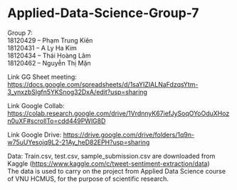 # Applied-Data-Science-Group-7
Group 7: \
18120429 – Phạm Trung Kiên \
18120431 – A Ly Ha Kim \
18120434 – Thái Hoàng Lâm \
18120462 – Nguyễn Thị Mận

Link GG Sheet meeting: https://docs.google.com/spreadsheets/d/1saYIZIALNaFdzqsYtm-3_ynxzbSlgfn5YKSnog32DxA/edit?usp=sharing

Link Google Collab: https://colab.research.google.com/drive/1VrdnnyK67iefJySoqOYoOduXHozn0uXF#scrollTo=cdd449PWlG8D

Link Google Drive: https://drive.google.com/drive/folders/1q9n-w75uUYesojq9L2-21Ay_heD82EPH?usp=sharing

Data: Train.csv, test.csv, sample_submission.csv are downloaded from Kaggle (https://www.kaggle.com/c/tweet-sentiment-extraction/data) \
The data is used to carry on the project from Applied Data Science course of VNU HCMUS, for the purpose of scientific research.
